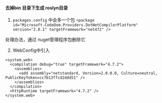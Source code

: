 #### 去掉bin 目录下生成 roslyn目录

1. `packages.config` 中会多一个包 `<package id="Microsoft.CodeDom.Providers.DotNetCompilerPlatform" version="2.0.1" targetFramework="net472" />`

处理办法，通过 nuget管理程序包删除它

2. WebConfig中引入

```
<system.web>
  <compilation debug="true" targetFramework="4.7.2">
    <assemblies>
      <add assembly="netstandard, Version=2.0.0.0, Culture=neutral, PublicKeyToken=cc7b13ffcd2ddd51" />
    </assemblies>
  </compilation>
  <httpRuntime targetFramework="4.7.2" />
</system.web>
```
